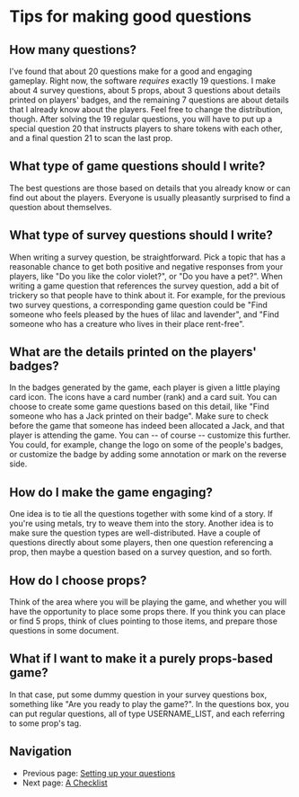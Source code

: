 # Tips for making good questions

## How many questions?
I've found that about 20 questions make for a good and engaging gameplay. Right now, the software *requires* exactly 19 questions. I make about 4 survey questions, about 5 props, about 3 questions about details printed on players' badges, and the remaining 7 questions are about details that I already know about the players. Feel free to change the distribution, though.
After solving the 19 regular questions, you will have to put up a special question 20 that instructs players to share tokens with each other, and a final question 21 to scan the last prop.

## What type of game questions should I write?
The best questions are those based on details that you already know or can find out about the players. Everyone is usually pleasantly surprised to find a question about themselves.

## What type of survey questions should I write?
When writing a survey question, be straightforward. Pick a topic that has a reasonable chance to get both positive and negative responses from your players, like "Do you like the color violet?", or "Do you have a pet?". When writing a game question that references the survey question, add a bit of trickery so that people have to think about it. For example, for the previous two survey questions, a corresponding game question could be "Find someone who feels pleased by the hues of lilac and lavender", and "Find someone who has a creature who lives in their place rent-free".

## What are the details printed on the players' badges?
In the badges generated by the game, each player is given a little playing card icon. The icons have a card number (rank) and a card suit. You can choose to create some game questions based on this detail, like "Find someone who has a Jack printed on their badge". Make sure to check before the game that someone has indeed been allocated a Jack, and that player is attending the game. You can -- of course -- customize this further. You could, for example, change the logo on some of the people's badges, or customize the badge by adding some annotation or mark on the reverse side.

## How do I make the game engaging?
One idea is to tie all the questions together with some kind of a story. If you're using metals, try to weave them into the story. Another idea is to make sure the question types are well-distributed. Have a couple of questions directly about some players, then one question referencing a prop, then maybe a question based on a survey question, and so forth.

## How do I choose props?
Think of the area where you will be playing the game, and whether you will have the opportunity to place some props there. If you think you can place or find 5 props, think of clues pointing to those items, and prepare those questions in some document.

## What if I want to make it a purely props-based game?
In that case, put some dummy question in your survey questions box, something like "Are you ready to play the game?". In the questions box, you can put regular questions, all of type USERNAME_LIST, and each referring to some prop's tag.

## Navigation
 * Previous page: [Setting up your questions](setting-questions.md)
 * Next page: [A Checklist](checklist.md)